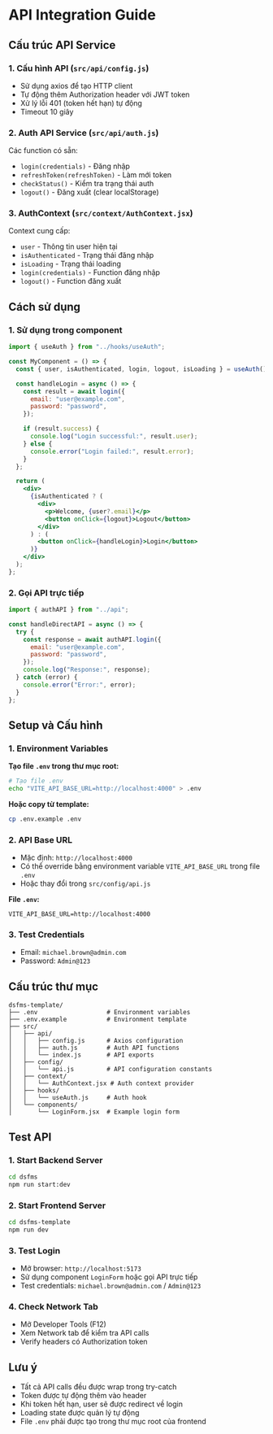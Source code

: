 # API Integration Guide

## Cấu trúc API Service

### 1. Cấu hình API (`src/api/config.js`)

- Sử dụng axios để tạo HTTP client
- Tự động thêm Authorization header với JWT token
- Xử lý lỗi 401 (token hết hạn) tự động
- Timeout 10 giây

### 2. Auth API Service (`src/api/auth.js`)

Các function có sẵn:

- `login(credentials)` - Đăng nhập
- `refreshToken(refreshToken)` - Làm mới token
- `checkStatus()` - Kiểm tra trạng thái auth
- `logout()` - Đăng xuất (clear localStorage)

### 3. AuthContext (`src/context/AuthContext.jsx`)

Context cung cấp:

- `user` - Thông tin user hiện tại
- `isAuthenticated` - Trạng thái đăng nhập
- `isLoading` - Trạng thái loading
- `login(credentials)` - Function đăng nhập
- `logout()` - Function đăng xuất

## Cách sử dụng

### 1. Sử dụng trong component

```jsx
import { useAuth } from "../hooks/useAuth";

const MyComponent = () => {
  const { user, isAuthenticated, login, logout, isLoading } = useAuth();

  const handleLogin = async () => {
    const result = await login({
      email: "user@example.com",
      password: "password",
    });

    if (result.success) {
      console.log("Login successful:", result.user);
    } else {
      console.error("Login failed:", result.error);
    }
  };

  return (
    <div>
      {isAuthenticated ? (
        <div>
          <p>Welcome, {user?.email}</p>
          <button onClick={logout}>Logout</button>
        </div>
      ) : (
        <button onClick={handleLogin}>Login</button>
      )}
    </div>
  );
};
```

### 2. Gọi API trực tiếp

```jsx
import { authAPI } from "../api";

const handleDirectAPI = async () => {
  try {
    const response = await authAPI.login({
      email: "user@example.com",
      password: "password",
    });
    console.log("Response:", response);
  } catch (error) {
    console.error("Error:", error);
  }
};
```

## Setup và Cấu hình

### 1. Environment Variables

**Tạo file `.env` trong thư mục root:**

```bash
# Tạo file .env
echo "VITE_API_BASE_URL=http://localhost:4000" > .env
```

**Hoặc copy từ template:**

```bash
cp .env.example .env
```

### 2. API Base URL

- Mặc định: `http://localhost:4000`
- Có thể override bằng environment variable `VITE_API_BASE_URL` trong file `.env`
- Hoặc thay đổi trong `src/config/api.js`

**File `.env`:**

```
VITE_API_BASE_URL=http://localhost:4000
```

### 3. Test Credentials

- Email: `michael.brown@admin.com`
- Password: `Admin@123`

## Cấu trúc thư mục

```
dsfms-template/
├── .env                   # Environment variables
├── .env.example           # Environment template
├── src/
│   ├── api/
│   │   ├── config.js      # Axios configuration
│   │   ├── auth.js        # Auth API functions
│   │   └── index.js       # API exports
│   ├── config/
│   │   └── api.js         # API configuration constants
│   ├── context/
│   │   └── AuthContext.jsx # Auth context provider
│   ├── hooks/
│   │   └── useAuth.js     # Auth hook
│   └── components/
│       └── LoginForm.jsx  # Example login form
```

## Test API

### 1. Start Backend Server

```bash
cd dsfms
npm run start:dev
```

### 2. Start Frontend Server

```bash
cd dsfms-template
npm run dev
```

### 3. Test Login

- Mở browser: `http://localhost:5173`
- Sử dụng component `LoginForm` hoặc gọi API trực tiếp
- Test credentials: `michael.brown@admin.com` / `Admin@123`

### 4. Check Network Tab

- Mở Developer Tools (F12)
- Xem Network tab để kiểm tra API calls
- Verify headers có Authorization token

## Lưu ý

- Tất cả API calls đều được wrap trong try-catch
- Token được tự động thêm vào header
- Khi token hết hạn, user sẽ được redirect về login
- Loading state được quản lý tự động
- File `.env` phải được tạo trong thư mục root của frontend
